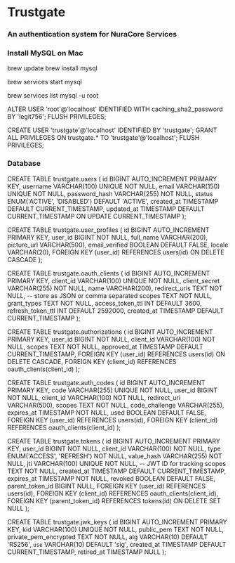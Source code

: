 # Trustgate 
### An authentication system for NuraCore Services 

### Install MySQL on Mac

brew update
brew install mysql

brew services start mysql

brew services list
mysql -u root

ALTER USER 'root'@'localhost' IDENTIFIED WITH caching_sha2_password BY 'legit756';
FLUSH PRIVILEGES;

CREATE USER 'trustgate'@'localhost' IDENTIFIED BY 'trustgate';
GRANT ALL PRIVILEGES ON trustgate.* TO 'trustgate'@'localhost';
FLUSH PRIVILEGES;

### Database 
CREATE TABLE trustgate.users (
    id BIGINT AUTO_INCREMENT PRIMARY KEY,
    username VARCHAR(100) UNIQUE NOT NULL,
    email VARCHAR(150) UNIQUE NOT NULL,
    password_hash VARCHAR(255) NOT NULL,
    status ENUM('ACTIVE', 'DISABLED') DEFAULT 'ACTIVE',
    created_at TIMESTAMP DEFAULT CURRENT_TIMESTAMP,
    updated_at TIMESTAMP DEFAULT CURRENT_TIMESTAMP ON UPDATE CURRENT_TIMESTAMP
);

CREATE TABLE trustgate.user_profiles (
    id BIGINT AUTO_INCREMENT PRIMARY KEY,
    user_id BIGINT NOT NULL,
    full_name VARCHAR(200),
    picture_url VARCHAR(500),
    email_verified BOOLEAN DEFAULT FALSE,
    locale VARCHAR(20),
    FOREIGN KEY (user_id) REFERENCES users(id) ON DELETE CASCADE
);

CREATE TABLE trustgate.oauth_clients (
    id BIGINT AUTO_INCREMENT PRIMARY KEY,
    client_id VARCHAR(100) UNIQUE NOT NULL,
    client_secret VARCHAR(255) NOT NULL,
    name VARCHAR(200),
    redirect_uris TEXT NOT NULL, -- store as JSON or comma separated
    scopes TEXT NOT NULL,
    grant_types TEXT NOT NULL,
    access_token_ttl INT DEFAULT 3600,
    refresh_token_ttl INT DEFAULT 2592000,
    created_at TIMESTAMP DEFAULT CURRENT_TIMESTAMP
);

CREATE TABLE trustgate.authorizations (
    id BIGINT AUTO_INCREMENT PRIMARY KEY,
    user_id BIGINT NOT NULL,
    client_id VARCHAR(100) NOT NULL,
    scopes TEXT NOT NULL,
    approved_at TIMESTAMP DEFAULT CURRENT_TIMESTAMP,
    FOREIGN KEY (user_id) REFERENCES users(id) ON DELETE CASCADE,
    FOREIGN KEY (client_id) REFERENCES oauth_clients(client_id)
);

CREATE TABLE trustgate.auth_codes (
    id BIGINT AUTO_INCREMENT PRIMARY KEY,
    code VARCHAR(255) UNIQUE NOT NULL,
    user_id BIGINT NOT NULL,
    client_id VARCHAR(100) NOT NULL,
    redirect_uri VARCHAR(500),
    scopes TEXT NOT NULL,
    code_challenge VARCHAR(255),
    expires_at TIMESTAMP NOT NULL,
    used BOOLEAN DEFAULT FALSE,
    FOREIGN KEY (user_id) REFERENCES users(id),
    FOREIGN KEY (client_id) REFERENCES oauth_clients(client_id)
);

CREATE TABLE trustgate.tokens (
    id BIGINT AUTO_INCREMENT PRIMARY KEY,
    user_id BIGINT NOT NULL,
    client_id VARCHAR(100) NOT NULL,
    type ENUM('ACCESS', 'REFRESH') NOT NULL,
    value_hash VARCHAR(255) NOT NULL,
    jti VARCHAR(100) UNIQUE NOT NULL, -- JWT ID for tracking
    scopes TEXT NOT NULL,
    created_at TIMESTAMP DEFAULT CURRENT_TIMESTAMP,
    expires_at TIMESTAMP NOT NULL,
    revoked BOOLEAN DEFAULT FALSE,
    parent_token_id BIGINT NULL,
    FOREIGN KEY (user_id) REFERENCES users(id),
    FOREIGN KEY (client_id) REFERENCES oauth_clients(client_id),
    FOREIGN KEY (parent_token_id) REFERENCES tokens(id) ON DELETE SET NULL
);

CREATE TABLE trustgate.jwk_keys (
    id BIGINT AUTO_INCREMENT PRIMARY KEY,
    kid VARCHAR(100) UNIQUE NOT NULL,
    public_pem TEXT NOT NULL,
    private_pem_encrypted TEXT NOT NULL,
    alg VARCHAR(10) DEFAULT 'RS256',
    `use` VARCHAR(10) DEFAULT 'sig',
    created_at TIMESTAMP DEFAULT CURRENT_TIMESTAMP,
    retired_at TIMESTAMP NULL
);












